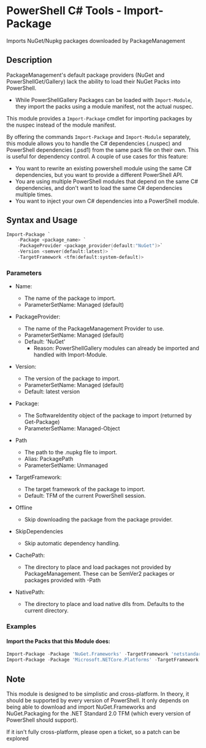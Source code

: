 # PowerShell C# Tools - Import-Package
Imports NuGet/Nupkg packages downloaded by PackageManagement

## Description
PackageManagement's default package providers (NuGet and PowerShellGet/Gallery) lack the ability to load their NuGet Packs into PowerShell.
- While PowerShellGallery Packages can be loaded with `Import-Module`, they import the packs using a module manifest, not the actual nuspec.

This module provides a `Import-Package` cmdlet for importing packages by the nuspec instead of the module manifest.

By offering the commands `Import-Package` and `Import-Module` separately, this module allows you to handle the C# dependencies (.nuspec) and PowerShell dependencies (.psd1) from the same pack file on their own. This is useful for dependency control. A couple of use cases for this feature:
- You want to rewrite an existing powershell module using the same C# dependencies, but you want to provide a different PowerShell API.
- You are using multiple PowerShell modules that depend on the same C# dependencies, and don't want to load the same C# dependencies multiple times.
- You want to inject your own C# dependencies into a PowerShell module.

## Syntax and Usage
```powershell
Import-Package `
    -Package <package_name> `
    -PackageProvider <package_provider(default:"NuGet")>`
    -Version <semver(default:latest)> `
    -TargetFramework <tfm(default:system-default)>
```
### Parameters
- Name:
  - The name of the package to import.
  - ParameterSetName: Managed (default)
- PackageProvider:
  - The name of the PackageManagement Provider to use.
  - ParameterSetName: Managed (default)
  - Default: 'NuGet'
    - Reason: PowerShellGallery modules can already be imported and handled with Import-Module.
- Version:
  - The version of the package to import.
  - ParameterSetName: Managed (default)
  - Default: latest version

- Package:
  - The SoftwareIdentity object of the package to import (returned by Get-Package)
  - ParameterSetName: Managed-Object

- Path
  - The path to the .nupkg file to import.
  - Alias: PackagePath
  - ParameterSetName: Unmanaged

- TargetFramework:
  - The target framework of the package to import.
  - Default: TFM of the current PowerShell session.

- Offline
  - Skip downloading the package from the package provider.
- SkipDependencies
  - Skip automatic dependency handling.

- CachePath:
  - The directory to place and load packages not provided by PackageManagement. These can be SemVer2 packages or packages provided with -Path
- NativePath:
  - The directory to place and load native dlls from. Defaults to the current directory.


### Examples
#### Import the Packs that this Module does:
```powershell
Import-Package -Package 'NuGet.Frameworks' -TargetFramework 'netstandard2.0'
Import-Package -Package 'Microsoft.NETCore.Platforms' -TargetFramework 'netstandard2.0'
```

## Note
This module is designed to be simplistic and cross-platform. In theory, it should be supported by every version of PowerShell. It only depends on being able to download and import NuGet.Frameworks and NuGet.Packaging for the .NET Standard 2.0 TFM (which every version of PowerShell should support).

If it isn't fully cross-platform, please open a ticket, so a patch can be explored